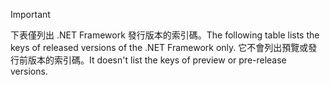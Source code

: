 
> [!IMPORTANT]
> <span data-ttu-id="fdcf4-101">下表僅列出 .NET Framework 發行版本的索引碼。</span><span class="sxs-lookup"><span data-stu-id="fdcf4-101">The following table lists the keys of released versions of the .NET Framework only.</span></span> <span data-ttu-id="fdcf4-102">它不會列出預覽或發行前版本的索引碼。</span><span class="sxs-lookup"><span data-stu-id="fdcf4-102">It doesn't list the keys of preview or pre-release versions.</span></span>
